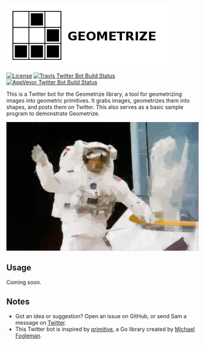[![Geometrize Twitter bot logo](https://github.com/Tw1ddle/geometrize-twitter-bot/blob/master/screenshots/logo.png?raw=true "Geometrize - library for geometrizing images into geometric primitives Twitter bot logo")](https://github.com/Tw1ddle/geometrize-lib)

[![License](http://img.shields.io/:license-mit-blue.svg?style=flat-square)](https://github.com/Tw1ddle/geometrize-lib-twitter-bot/blob/master/LICENSE)
[![Travis Twitter Bot Build Status](https://img.shields.io/travis/Tw1ddle/geometrize-lib-fuzzing.svg?style=flat-square)](https://travis-ci.org/Tw1ddle/geometrize-twitter-bot)
[![AppVeyor Twitter Bot Build Status](https://ci.appveyor.com/api/projects/status/TODO?svg=true)](https://ci.appveyor.com/project/Tw1ddle/geometrize-twitter-bot)

This is a Twitter bot for the Geometrize library, a tool for geometrizing images into geometric primitives. It grabs images, geometrizes them into shapes, and posts them on Twitter. This also serves as a basic sample program to demonstrate Geometrize.

[![Geometrized Astronaut](https://github.com/Tw1ddle/geometrize-twitter-bot/blob/master/screenshots/steve_smith_repairs_hubble.jpg?raw=true "Steve Smith repairs the hubble, 400 rotated rectangles, 100 rotated ellipses")](https://github.com/Tw1ddle/geometrize-lib)


## Usage

Coming soon.

## Notes
 * Got an idea or suggestion? Open an issue on GitHub, or send Sam a message on [Twitter](https://twitter.com/Sam_Twidale).
 * This Twitter bot is inspired by [primitive](https://github.com/fogleman/primitive), a Go library created by [Michael Fogleman](https://github.com/fogleman).